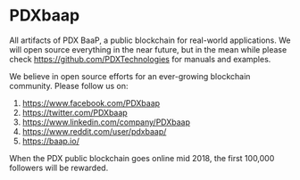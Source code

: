 # PDXbaap
All artifacts of PDX BaaP, a public blockchain for real-world applications. We will open source everything in the near future, but in the mean while please check https://github.com/PDXTechnologies for manuals and examples.

We believe in open source efforts for an ever-growing blockchain community. Please follow us on:
  1) https://www.facebook.com/PDXbaap
  2) https://twitter.com/PDXbaap
  3) https://www.linkedin.com/company/PDXbaap
  4) https://www.reddit.com/user/pdxbaap/
  5) https://baap.io/

When the PDX public blockchain goes online mid 2018, the first 100,000 followers will be rewarded.



